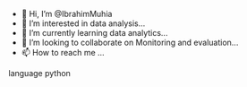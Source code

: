 - 👋 Hi, I’m @IbrahimMuhia
- 👀 I’m interested in data analysis...
- 🌱 I’m currently learning data analytics...
- 💞️ I’m looking to collaborate on Monitoring and evaluation...
- 📫 How to reach me  ...

<!---
IbrahimMuhia/IbrahimMuhia is a ✨ special ✨ repository because its `README.md` (this file) appears on your GitHub profile.
You can click the Preview link to take a look at your changes.
--->
language python
